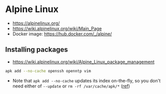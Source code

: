 # Alpine Linux

* <https://alpinelinux.org/>
* <https://wiki.alpinelinux.org/wiki/Main_Page>
* Docker image: <https://hub.docker.com/_/alpine/>

## Installing packages

* <https://wiki.alpinelinux.org/wiki/Alpine_Linux_package_management>

```bash
apk add --no-cache openssh openntp vim
```

* Note that `apk add --no-cache` updates its index on-the-fly, so you don't need either of `--update` or `rm -rf /var/cache/apk/*` ([ref](https://github.com/gliderlabs/docker-alpine/blob/master/docs/usage.md))